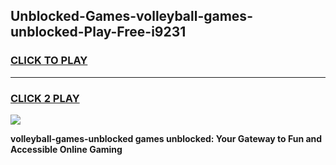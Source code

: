 
## Unblocked-Games-volleyball-games-unblocked-Play-Free-i9231
<h3>
<a href="https://premium76.site?title=volleyball-games-unblocked&ref=18A1">CLICK TO PLAY</a></h3>
<hr>

<h3>
<a href="https://premium76.site?title=volleyball-games-unblocked&ref=18A1">CLICK 2 PLAY</a>
  
</h3>

<a href="https://premium76.site?title=volleyball-games-unblocked&ref=18A1"><img src="https://clearcache.store/games.png"></a>


**volleyball-games-unblocked games unblocked: Your Gateway to Fun and Accessible Online Gaming**
